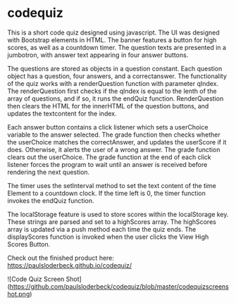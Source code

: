 # codequiz
This is a short code quiz designed using javascript. The UI was designed with Bootstrap elements in HTML. The banner features a button for high scores, as well as a countdown timer. The question texts are presented in a jumbotron, with answer text appearing in four answer buttons. 

The questions are stored as objects in a question constant. Each question object has a question, four answers, and a correctanswer. The functionality of the quiz works with a renderQuestion function with parameter qIndex. The renderQuestion first checks if the qIndex is equal to the lenth of the array of questions, and if so, it runs the endQuiz function. RenderQuestion then clears the HTML for the innerHTML of the question buttons, and updates the textcontent for the index. 

Each answer button contains a click listener which sets a userChoice variable to the answer selected. The grade function then checks whether the userChoice matches the correctAnswer, and updates the userScore if it does. Otherwise, it alerts the user of a wrong answer. The grade function clears out the userChoice. The grade function at the end of each click listener forces the program to wait until an answer is received before rendering the next question.

The timer uses the setInterval method to set the text content of the time Element to a countdown clock. If the time left is 0, the timer function invokes the endQuiz function. 

The localStorage feature is used to store scores within the localStorage key. These strings are parsed and set to a highScores array. The highScores array is updated via a push method each time the quiz ends. The displayScores function is invoked when the user clicks the View High Scores Button.

Check out the finished product here: https://paulsloderbeck.github.io/codequiz/

![Code Quiz Screen Shot] (https://github.com/paulsloderbeck/codequiz/blob/master/codequizscreenshot.png)


